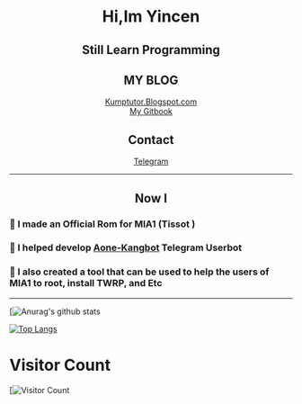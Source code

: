 <h1 align="center">Hi,Im Yincen </h1>
<h2 align="center">Still Learn Programming </h2>
<h2 align="center">MY BLOG</h2>
<p align="center">
<a href='https://Kumptutor.Blogspot.com'>Kumptutor.Blogspot.com</a></h3>
<br>
<a href='https://wiki.yinku.my.id'>My Gitbook</a></h3>
</p>
<h2 align="center">Contact</h2>
<p align="center">
<a href="https://t.me/yincen">Telegram</a>
</p>

------

<h2 align="center">Now I</h2>

### 🔗 I made an Official Rom for MIA1 (Tissot ) 

### 🔗 I helped develop [Aone-Kangbot](https://github.com/aone-id/aone-kangbot) Telegram Userbot

### 🔗 I also created a tool that can be used to help the users of MIA1 to root, install TWRP, and Etc

------

[![Anurag's github stats](https://github-readme-stats.vercel.app/api?username=yincen17&theme=vue&show_icons=tr)

[![Top Langs](https://github-readme-stats.vercel.app/api/top-langs/?username=yincen17&&langs_count=10&layout=compact)](https://github.com/yincen17&/github-readme-stats)

# Visitor Count
[![Visitor Count](https://profile-counter.glitch.me/{yincen17}/count.svg)




